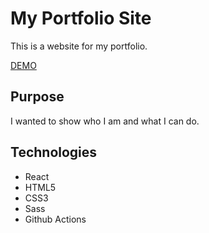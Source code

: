 # My Portfolio Site

This is a website for my portfolio.

[DEMO](https://isaokozakai.me/)

## Purpose

I wanted to show who I am and what I can do.

## Technologies

- React
- HTML5
- CSS3
- Sass
- Github Actions
